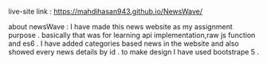 live-site link : https://mahdihasan943.github.io/NewsWave/

about newsWave :
I have made this news website as my assignment purpose .
basically that was for learning api implementation,raw js function and es6 .
I have added categories based news in the website and also showed every news details by id . 
to make design I have used bootstrape 5 . 
